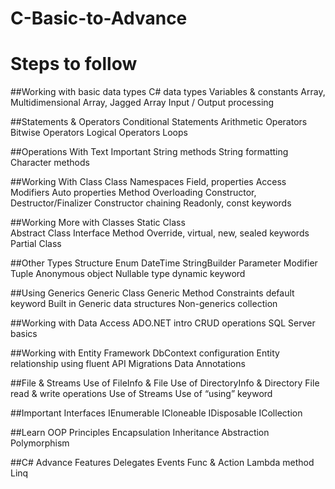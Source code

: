 # C-Basic-to-Advance
# Steps to follow

##Working with basic data types
C# data types
Variables & constants
Array, Multidimensional Array, Jagged Array
Input / Output processing

##Statements & Operators
Conditional Statements
Arithmetic Operators
Bitwise Operators
Logical Operators
Loops

##Operations With Text
Important String methods
String formatting
Character methods

##Working With Class
Class 
Namespaces
Field, properties
Access Modifiers
Auto properties
Method Overloading
Constructor, Destructor/Finalizer
Constructor chaining
Readonly, const keywords

##Working More with Classes
Static Class  
Abstract Class
Interface
Method Override, virtual, new, sealed keywords
Partial Class

##Other Types
Structure
Enum
DateTime
StringBuilder
Parameter Modifier
Tuple
Anonymous object
Nullable type
dynamic keyword

##Using Generics
Generic Class
Generic Method
Constraints
default keyword
Built in Generic data structures
Non-generics collection

##Working with Data Access
ADO.NET intro
CRUD operations 
SQL Server basics

##Working with Entity Framework
DbContext configuration
Entity relationship using fluent API
Migrations
Data Annotations

##File & Streams
Use of FileInfo & File
Use of DirectoryInfo & Directory
File read & write operations
Use of Streams
Use of “using” keyword

##Important Interfaces
IEnumerable
ICloneable
IDisposable
ICollection

##Learn OOP Principles
Encapsulation
Inheritance
Abstraction
Polymorphism

##C# Advance Features
Delegates 
Events
Func & Action
Lambda method
Linq
